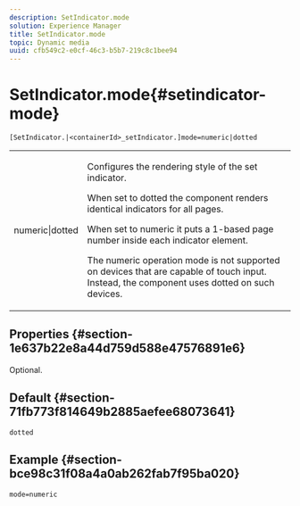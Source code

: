 ```yaml
---
description: SetIndicator.mode
solution: Experience Manager
title: SetIndicator.mode
topic: Dynamic media
uuid: cfb549c2-e0cf-46c3-b5b7-219c8c1bee94
---
```


# SetIndicator.mode{#setindicator-mode}

`[SetIndicator.|<containerId>_setIndicator.]mode=numeric|dotted`

<table id="table_0BEA0B5FFDF64E5594B534B2A87A6D88"> 
 <tbody> 
  <tr> 
   <td colname="col1"> <p> <span class="codeph"> numeric|dotted</span> </p> </td> 
   <td colname="col2"> <p> Configures the rendering style of the set indicator. </p> <p>When set to <span class="codeph"> dotted</span> the component renders identical indicators for all pages. </p> <p>When set to <span class="codeph"> numeric</span> it puts a 1-based page number inside each indicator element. </p> <p>The <span class="codeph"> numeric</span> operation mode is not supported on devices that are capable of touch input. Instead, the component uses <span class="codeph"> dotted</span> on such devices. </p> </td> 
  </tr> 
 </tbody> 
</table>

## Properties {#section-1e637b22e8a44d759d588e47576891e6}

Optional.

## Default {#section-71fb773f814649b2885aefee68073641}

`dotted`

## Example {#section-bce98c31f08a4a0ab262fab7f95ba020}

`mode=numeric` 
